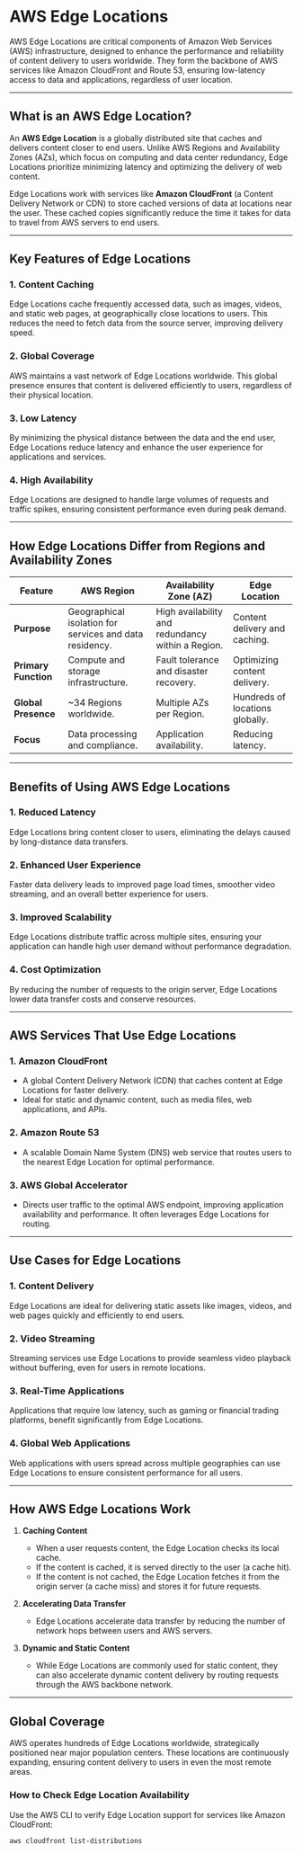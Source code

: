 # AWS Edge Locations

AWS Edge Locations are critical components of Amazon Web Services (AWS) infrastructure, designed to enhance the performance and reliability of content delivery to users worldwide. They form the backbone of AWS services like Amazon CloudFront and Route 53, ensuring low-latency access to data and applications, regardless of user location.

---

## **What is an AWS Edge Location?**

An **AWS Edge Location** is a globally distributed site that caches and delivers content closer to end users. Unlike AWS Regions and Availability Zones (AZs), which focus on computing and data center redundancy, Edge Locations prioritize minimizing latency and optimizing the delivery of web content.

Edge Locations work with services like **Amazon CloudFront** (a Content Delivery Network or CDN) to store cached versions of data at locations near the user. These cached copies significantly reduce the time it takes for data to travel from AWS servers to end users.

---

## **Key Features of Edge Locations**

### **1. Content Caching**
Edge Locations cache frequently accessed data, such as images, videos, and static web pages, at geographically close locations to users. This reduces the need to fetch data from the source server, improving delivery speed.

### **2. Global Coverage**
AWS maintains a vast network of Edge Locations worldwide. This global presence ensures that content is delivered efficiently to users, regardless of their physical location.

### **3. Low Latency**
By minimizing the physical distance between the data and the end user, Edge Locations reduce latency and enhance the user experience for applications and services.

### **4. High Availability**
Edge Locations are designed to handle large volumes of requests and traffic spikes, ensuring consistent performance even during peak demand.

---

## **How Edge Locations Differ from Regions and Availability Zones**

| **Feature**               | **AWS Region**                  | **Availability Zone (AZ)**        | **Edge Location**                |
|---------------------------|----------------------------------|------------------------------------|-----------------------------------|
| **Purpose**               | Geographical isolation for services and data residency. | High availability and redundancy within a Region. | Content delivery and caching.   |
| **Primary Function**      | Compute and storage infrastructure. | Fault tolerance and disaster recovery. | Optimizing content delivery.    |
| **Global Presence**       | ~34 Regions worldwide.          | Multiple AZs per Region.           | Hundreds of locations globally. |
| **Focus**                 | Data processing and compliance. | Application availability.          | Reducing latency.               |

---

## **Benefits of Using AWS Edge Locations**

### **1. Reduced Latency**
Edge Locations bring content closer to users, eliminating the delays caused by long-distance data transfers.

### **2. Enhanced User Experience**
Faster data delivery leads to improved page load times, smoother video streaming, and an overall better experience for users.

### **3. Improved Scalability**
Edge Locations distribute traffic across multiple sites, ensuring your application can handle high user demand without performance degradation.

### **4. Cost Optimization**
By reducing the number of requests to the origin server, Edge Locations lower data transfer costs and conserve resources.

---

## **AWS Services That Use Edge Locations**

### **1. Amazon CloudFront**
- A global Content Delivery Network (CDN) that caches content at Edge Locations for faster delivery.
- Ideal for static and dynamic content, such as media files, web applications, and APIs.

### **2. Amazon Route 53**
- A scalable Domain Name System (DNS) web service that routes users to the nearest Edge Location for optimal performance.

### **3. AWS Global Accelerator**
- Directs user traffic to the optimal AWS endpoint, improving application availability and performance. It often leverages Edge Locations for routing.

---

## **Use Cases for Edge Locations**

### **1. Content Delivery**
Edge Locations are ideal for delivering static assets like images, videos, and web pages quickly and efficiently to end users.

### **2. Video Streaming**
Streaming services use Edge Locations to provide seamless video playback without buffering, even for users in remote locations.

### **3. Real-Time Applications**
Applications that require low latency, such as gaming or financial trading platforms, benefit significantly from Edge Locations.

### **4. Global Web Applications**
Web applications with users spread across multiple geographies can use Edge Locations to ensure consistent performance for all users.

---

## **How AWS Edge Locations Work**

1. **Caching Content**
   - When a user requests content, the Edge Location checks its local cache.
   - If the content is cached, it is served directly to the user (a cache hit).
   - If the content is not cached, the Edge Location fetches it from the origin server (a cache miss) and stores it for future requests.

2. **Accelerating Data Transfer**
   - Edge Locations accelerate data transfer by reducing the number of network hops between users and AWS servers.

3. **Dynamic and Static Content**
   - While Edge Locations are commonly used for static content, they can also accelerate dynamic content delivery by routing requests through the AWS backbone network.

---

## **Global Coverage**

AWS operates hundreds of Edge Locations worldwide, strategically positioned near major population centers. These locations are continuously expanding, ensuring content delivery to users in even the most remote areas.

### **How to Check Edge Location Availability**
Use the AWS CLI to verify Edge Location support for services like Amazon CloudFront:
```bash
aws cloudfront list-distributions
